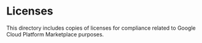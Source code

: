 # Licenses

This directory includes copies of licenses for compliance related to Google Cloud Platform Marketplace purposes. 

